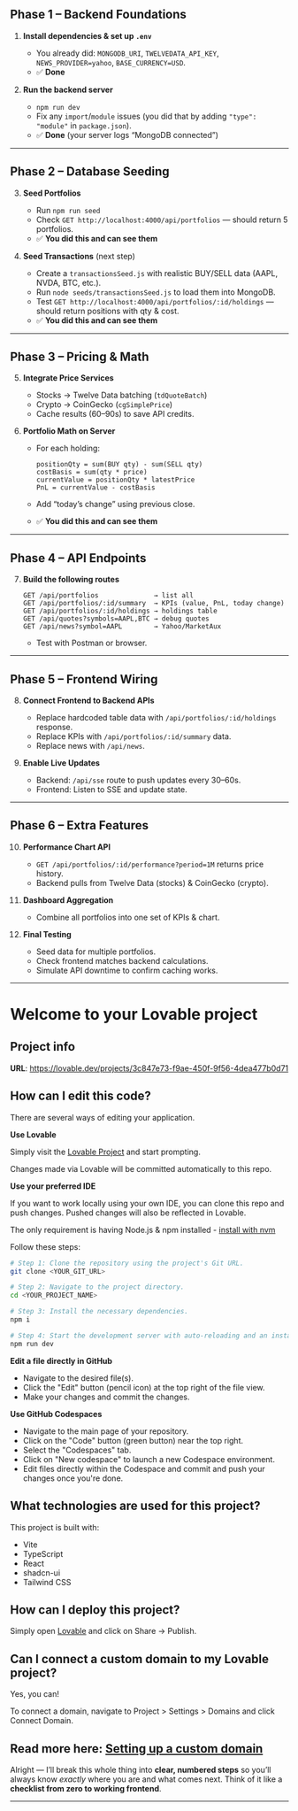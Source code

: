 ## **Phase 1 – Backend Foundations**

1. **Install dependencies & set up `.env`**

   * You already did: `MONGODB_URI`, `TWELVEDATA_API_KEY`, `NEWS_PROVIDER=yahoo`, `BASE_CURRENCY=USD`.
   * ✅ **Done**

2. **Run the backend server**

   * `npm run dev`
   * Fix any `import`/`module` issues (you did that by adding `"type": "module"` in `package.json`).
   * ✅ **Done** (your server logs “MongoDB connected”)

---

## **Phase 2 – Database Seeding**

3. **Seed Portfolios**

   * Run `npm run seed`
   * Check `GET http://localhost:4000/api/portfolios` — should return 5 portfolios.
   * ✅ **You did this and can see them**

4. **Seed Transactions** (next step)

   * Create a `transactionsSeed.js` with realistic BUY/SELL data (AAPL, NVDA, BTC, etc.).
   * Run `node seeds/transactionsSeed.js` to load them into MongoDB.
   * Test `GET http://localhost:4000/api/portfolios/:id/holdings` — should return positions with qty & cost.
   * ✅ **You did this and can see them**

---

## **Phase 3 – Pricing & Math**

5. **Integrate Price Services**

   * Stocks → Twelve Data batching (`tdQuoteBatch`)
   * Crypto → CoinGecko (`cgSimplePrice`)
   * Cache results (60–90s) to save API credits.

6. **Portfolio Math on Server**

   * For each holding:

     ```
     positionQty = sum(BUY qty) - sum(SELL qty)
     costBasis = sum(qty * price)
     currentValue = positionQty * latestPrice
     PnL = currentValue - costBasis
     ```
   * Add “today’s change” using previous close.
   * ✅ **You did this and can see them**
---

## **Phase 4 – API Endpoints**

7. **Build the following routes**

   ```
   GET /api/portfolios              → list all
   GET /api/portfolios/:id/summary  → KPIs (value, PnL, today change)
   GET /api/portfolios/:id/holdings → holdings table
   GET /api/quotes?symbols=AAPL,BTC → debug quotes
   GET /api/news?symbol=AAPL        → Yahoo/MarketAux
   ```

   * Test with Postman or browser.

---

## **Phase 5 – Frontend Wiring**

8. **Connect Frontend to Backend APIs**

   * Replace hardcoded table data with `/api/portfolios/:id/holdings` response.
   * Replace KPIs with `/api/portfolios/:id/summary` data.
   * Replace news with `/api/news`.

9. **Enable Live Updates**

   * Backend: `/api/sse` route to push updates every 30–60s.
   * Frontend: Listen to SSE and update state.

---

## **Phase 6 – Extra Features**

10. **Performance Chart API**

    * `GET /api/portfolios/:id/performance?period=1M` returns price history.
    * Backend pulls from Twelve Data (stocks) & CoinGecko (crypto).

11. **Dashboard Aggregation**

    * Combine all portfolios into one set of KPIs & chart.

12. **Final Testing**

    * Seed data for multiple portfolios.
    * Check frontend matches backend calculations.
    * Simulate API downtime to confirm caching works.

---

# Welcome to your Lovable project

## Project info

**URL**: https://lovable.dev/projects/3c847e73-f9ae-450f-9f56-4dea477b0d71

## How can I edit this code?

There are several ways of editing your application.

**Use Lovable**

Simply visit the [Lovable Project](https://lovable.dev/projects/3c847e73-f9ae-450f-9f56-4dea477b0d71) and start prompting.

Changes made via Lovable will be committed automatically to this repo.

**Use your preferred IDE**

If you want to work locally using your own IDE, you can clone this repo and push changes. Pushed changes will also be reflected in Lovable.

The only requirement is having Node.js & npm installed - [install with nvm](https://github.com/nvm-sh/nvm#installing-and-updating)

Follow these steps:

```sh
# Step 1: Clone the repository using the project's Git URL.
git clone <YOUR_GIT_URL>

# Step 2: Navigate to the project directory.
cd <YOUR_PROJECT_NAME>

# Step 3: Install the necessary dependencies.
npm i

# Step 4: Start the development server with auto-reloading and an instant preview.
npm run dev
```

**Edit a file directly in GitHub**

- Navigate to the desired file(s).
- Click the "Edit" button (pencil icon) at the top right of the file view.
- Make your changes and commit the changes.

**Use GitHub Codespaces**

- Navigate to the main page of your repository.
- Click on the "Code" button (green button) near the top right.
- Select the "Codespaces" tab.
- Click on "New codespace" to launch a new Codespace environment.
- Edit files directly within the Codespace and commit and push your changes once you're done.

## What technologies are used for this project?

This project is built with:

- Vite
- TypeScript
- React
- shadcn-ui
- Tailwind CSS

## How can I deploy this project?

Simply open [Lovable](https://lovable.dev/projects/3c847e73-f9ae-450f-9f56-4dea477b0d71) and click on Share -> Publish.

## Can I connect a custom domain to my Lovable project?

Yes, you can!

To connect a domain, navigate to Project > Settings > Domains and click Connect Domain.

Read more here: [Setting up a custom domain](https://docs.lovable.dev/tips-tricks/custom-domain#step-by-step-guide)
--


Alright — I’ll break this whole thing into **clear, numbered steps** so you’ll always know *exactly* where you are and what comes next.
Think of it like a **checklist from zero to working frontend**.

---

